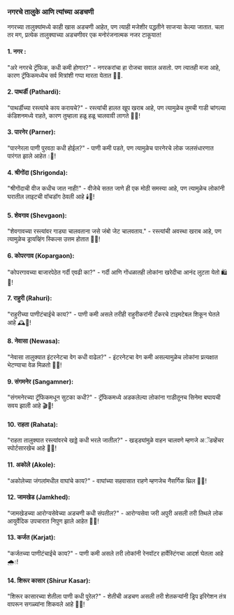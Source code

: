 ### नगरचे तालुके आणि त्यांच्या अडचणी
नगरच्या तालुक्यांमध्ये काही खास अडचणी आहेत, पण त्याही मजेशीर पद्धतीने साजऱ्या केल्या जातात. चला तर मग, प्रत्येक तालुक्याच्या अडचणीवर एक मनोरंजनात्मक नजर टाकूयात!

#### 1. नगर :
"अरे नगरचे ट्रॅफिक, कधी कमी होणार?" - नगरकरांचा हा रोजचा सवाल असतो. पण त्यातही मजा आहे, कारण ट्रॅफिकमध्येच सर्व मित्रांशी गप्पा मारता येतात 🚗🛑.

#### 2. पाथर्डी (Pathardi):
"पाथर्डीच्या रस्त्यांचे काय करायचे?" - रस्त्यांची हालत खूप खराब आहे, पण त्यामुळेच तुमची गाडी चांगल्या कंडिशनमध्ये राहते, कारण तुम्हाला हळू हळू चालवावी लागते 🚙🔧!

#### 3. पारनेर (Parner):
"पारनेरला पाणी पुरवठा कधी होईल?" - पाणी कमी पडते, पण त्यामुळेच पारनेरचे लोक जलसंधारणात पारंगत झाले आहेत 💧🌿!

#### 4. श्रीगोंदा (Shrigonda):
"श्रीगोंदाची वीज कधीच जात नाही!" - वीजेचे सतत जाणे ही एक मोठी समस्या आहे, पण त्यामुळेच लोकांनी घरातील लाइटची वॉचडॉग ठेवली आहे 🕯️🔌!

#### 5. शेवगाव (Shevgaon):
"शेवगावच्या रस्त्यांवर गाड्या चालवताना जसे जंबो जेट चालवताय." - रस्त्यांची अवस्था खराब आहे, पण त्यामुळेच ड्रायव्हिंग स्किल्स उत्तम होतात 🚗🛫!

#### 6. कोपरगाव (Kopargaon):
"कोपरगावच्या बाजारपेठेत गर्दी एवढी का?" - गर्दी आणि गोंधळातही लोकांना खरेदीचा आनंद लुटता येतो 🛍️🤹!

#### 7. राहुरी (Rahuri):
"राहुरीच्या पाणीटंचाईचे काय?" - पाणी कमी असले तरीही राहुरीकरांनी टँकरचे टाइमटेबल शिकून घेतले आहे 🕰️🚰!

#### 8. नेवासा (Newasa):
"नेवासा तालुक्यात इंटरनेटचा वेग कधी वाढेल?" - इंटरनेटचा वेग कमी असल्यामुळेच लोकांना प्रत्यक्षात भेटण्याचा वेळ मिळतो 📶🕺!

#### 9. संगमनेर (Sangamner):
"संगमनेरच्या ट्रॅफिकमधून सुटका कधी?" - ट्रॅफिकमध्ये अडकलेल्या लोकांना गाडीतूनच सिनेमा बघायची सवय झाली आहे 🎬🚗!

#### 10. राहता (Rahata):
"राहता तालुक्यात रस्त्यांवरचे खड्डे कधी भरले जातील?" - खड्ड्यांमुळे वाहन चालवणे म्हणजे अॅडव्हेंचर स्पोर्टसारखेच आहे 🚙🎢!

#### 11. अकोले (Akole):
"अकोलेच्या जंगलांमधील वाघांचे काय?" - वाघांच्या सहवासात राहणे म्हणजेच नैसर्गिक थ्रिल 🐅🌲!

#### 12. जामखेड (Jamkhed):
"जामखेडच्या आरोग्यसेवेच्या अडचणी कधी संपतील?" - आरोग्यसेवा जरी अपुरी असली तरी तिथले लोक आयुर्वेदिक उपचारात निपुण झाले आहेत 🌿🏥!

#### 13. कर्जत (Karjat):
"कर्जतच्या पाणीटंचाईचे काय?" - पाणी कमी असले तरी लोकांनी रेनवॉटर हार्वेस्टिंगचा आदर्श घेतला आहे 🌧️💧!

#### 14. शिरूर कासार (Shirur Kasar):
"शिरूर कासारच्या शेतीला पाणी कधी पुरेल?" - शेतीची अडचण असली तरी शेतकऱ्यांनी ड्रिप इरिगेशन तंत्र वापरून सगळ्यांना शिकवले आहे 🚜💦!
